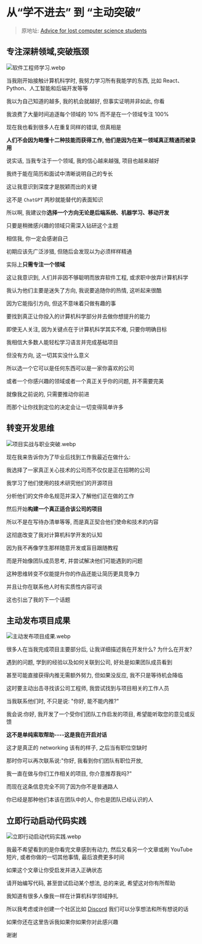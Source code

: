 # 从“学不进去” 到 “主动突破”

> 原地址: [Advice for lost computer science students](https://www.youtube.com/watch?v=RoW5E-HGP5Y)

## 专注深耕领域,突破瓶颈

![软件工程师学习.webp](https://images.bddxg.top/blog/1759548908093.webp)

当我刚开始接触计算机科学时, 我努力学习所有我能学的东西, 比如 React、Python、人工智能和后端开发等等

我以为自己知道的越多, 我的机会就越好, 但事实证明并非如此, 你看

我浪费了大量时间追逐每个领域的 10% 而不是在一个领域专注 100%

现在我也看到很多人在重复同样的错误, 但真相是

**人们不会因为略懂十二种技能而获得工作, 他们是因为在某一领域真正精通而被录用**

说实话, 当我专注于一个领域, 我的信心越来越强, 项目也越来越好

我终于能在简历和面试中清晰说明自己的专长

这让我意识到深度才是脱颖而出的关键

这不是 `ChatGPT` 两秒就能替代的表面知识

所以啊, 我建议你**选择一个方向无论是后端系统、机器学习、移动开发**

只要是稍微感兴趣的领域只需深入钻研这个主题

相信我, 你一定会感谢自己

初期应该先广泛涉猎, 但随后会发现以为必须样样精通

实际上**只需专注一个领域**

这让我意识到, 人们并非因不够聪明而放弃软件工程, 或求职中放弃计算机科学

我认为他们主要是迷失了方向, 我说要追随你的热情, 这听起来很酷

因为它能指引方向, 但这不意味着只做有趣的事

要找到真正让你投入的计算机科学部分并去做你想提升的能力

即使无人关注, 因为关键点在于计算机科学其实不难, 只要你明确目标

我相信大多数人能轻松学习语言并完成基础项目

但没有方向, 这一切其实没什么意义

所以选一个它可以是任何东西可以是一家你喜欢的公司

或者一个你感兴趣的领域或者一个真正关乎你的问题, 并不需要完美

就像我之前说的, 只需要推动你前进

而那个让你找到定位的决定会让一切变得简单许多

## 转变开发思维

![项目实战与职业突破.webp](https://images.bddxg.top/blog/1759570824321.webp)

现在我来告诉你为了毕业后找到工作我最近在做什么:

我选择了一家真正关心技术的公司而不仅仅是正在招聘的公司

我学习了他们使用的技术研究他们的开源项目

分析他们的文件命名规范并深入了解他们正在做的工作

然后开始**构建一个真正适合该公司的项目**

所以不是在写待办清单等等, 而是真正契合他们使命和技术的内容

这彻底改变了我对计算机科学开发的认知

因为我不再像学生那样随意开发或盲目跟随教程

而是开始像团队成员思考, 并尝试解决他们可能遇到的问题

这种思维转变不仅能提升你的作品还能让简历更具竞争力

并且让你在联系他人时有实质性内容可谈

这也引出了我的下一个话题

## 主动发布项目成果

![主动发布项目成果.webp](https://images.bddxg.top/blog/1759572780865.webp)

很多人在当我完成项目主要部分后, 让我详细描述我在开发什么? 为什么在开发?

遇到的问题, 学到的经验以及如何关联到公司, 好处是如果团队成员看到

甚至可能直接获得内推无需额外努力, 但如果没反应, 我不只是等待机会降临

这时要主动出击寻找该公司工程师, 我尝试找到与项目相关的工作人员

当我联系他们时, 不只是说: "你好, 能不能内推?"

我会说:你好, 我开发了一个受你们团队工作启发的项目, 希望能听取您的意见或反馈

**这不是单纯索取帮助----这是我在开启对话**

这才是真正的 networking 该有的样子, 之后当有职位空缺时

那时你可以再次联系说:"你好, 我看到你们团队有职位开放,

我一直在做与你们工作相关的项目, 你介意推荐我吗?"

而现在这条信息完全不同了因为你不是普通路人

你已经是那种他们本该在团队中的人, 你也是团队已经认识的人

## 立即行动启动代码实践

![立即行动启动代码实践.webp](https://images.bddxg.top/blog/1759573019579.webp)

我最不希望看到的是你看完文章感到有动力, 然后又看另一个文章或刷 YouTube 短片, 或者你做的一切其他事情, 最后浪费更多时间

如果这个文章让你受启发并进入正确状态

请开始编写代码, 甚至尝试启动某个想法, 总的来说, 希望这对你有所帮助

我知道有很多人像我一样在计算机科学领域挣扎

所以我考虑或许创建一个社区比如 [Discord](https://discord.gg/dMFBYRPdvG) 我们可以分享想法和所有想说的话

如果你还在这里告诉我如果你如果你对此感兴趣

谢谢
